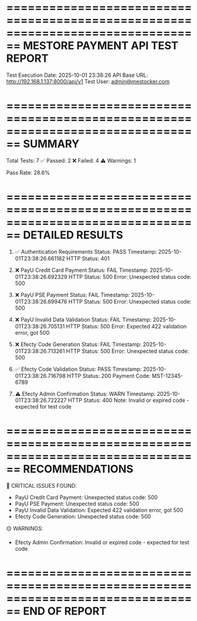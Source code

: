 
================================================================================
MESTORE PAYMENT API TEST REPORT
================================================================================

Test Execution Date: 2025-10-01 23:38:26
API Base URL: http://192.168.1.137:8000/api/v1
Test User: admin@mestocker.com

================================================================================
SUMMARY
================================================================================

Total Tests: 7
✅ Passed: 2
❌ Failed: 4
⚠️  Warnings: 1

Pass Rate: 28.6%

================================================================================
DETAILED RESULTS
================================================================================

1. ✅ Authentication Requirements
   Status: PASS
   Timestamp: 2025-10-01T23:38:26.661182
   HTTP Status: 401


2. ❌ PayU Credit Card Payment
   Status: FAIL
   Timestamp: 2025-10-01T23:38:26.692329
   HTTP Status: 500
   Error: Unexpected status code: 500


3. ❌ PayU PSE Payment
   Status: FAIL
   Timestamp: 2025-10-01T23:38:26.699476
   HTTP Status: 500
   Error: Unexpected status code: 500


4. ❌ PayU Invalid Data Validation
   Status: FAIL
   Timestamp: 2025-10-01T23:38:26.705131
   HTTP Status: 500
   Error: Expected 422 validation error, got 500


5. ❌ Efecty Code Generation
   Status: FAIL
   Timestamp: 2025-10-01T23:38:26.713261
   HTTP Status: 500
   Error: Unexpected status code: 500


6. ✅ Efecty Code Validation
   Status: PASS
   Timestamp: 2025-10-01T23:38:26.716798
   HTTP Status: 200
   Payment Code: MST-12345-6789


7. ⚠️ Efecty Admin Confirmation
   Status: WARN
   Timestamp: 2025-10-01T23:38:26.722227
   HTTP Status: 400
   Note: Invalid or expired code - expected for test code


================================================================================
RECOMMENDATIONS
================================================================================

🔴 CRITICAL ISSUES FOUND:
   - PayU Credit Card Payment: Unexpected status code: 500
   - PayU PSE Payment: Unexpected status code: 500
   - PayU Invalid Data Validation: Expected 422 validation error, got 500
   - Efecty Code Generation: Unexpected status code: 500

🟡 WARNINGS:
   - Efecty Admin Confirmation: Invalid or expired code - expected for test code

================================================================================
END OF REPORT
================================================================================
